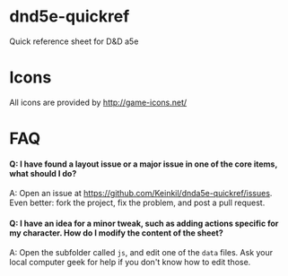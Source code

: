 dnd5e-quickref
==============

Quick reference sheet for D&amp;D a5e


Icons
==============

All icons are provided by http://game-icons.net/


FAQ
===

#### Q: I have found a layout issue or a major issue in one of the core items, what should I do? ####
A: Open an issue at https://github.com/Keinkil/dnda5e-quickref/issues. Even better: fork the project, fix the problem, and post a pull request.

#### Q: I have an idea for a minor tweak, such as adding actions specific for my character. How do I modify the content of the sheet? ####
A: Open the subfolder called `js`, and edit one of the `data` files. Ask your local computer geek for help if you don't know how to edit those.
